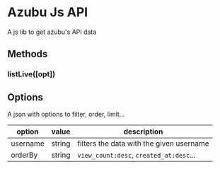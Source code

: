 # Azubu Js API

A js lib to get azubu's API data

## Methods

### listLive([opt])

## Options

A json with options to filter, order, limit...

| option | value | description |
|--------|-------|-------------|
|username|string |filters the data with the given username|
|orderBy |string | `view_count:desc`, `created_at:desc`...|
